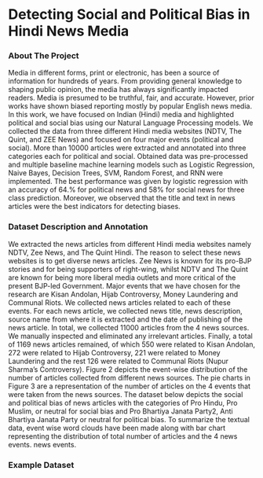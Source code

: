 <h1>Detecting Social and Political Bias in Hindi News Media</h1>

<h3>About The Project</h3>
<p> Media in different forms, print or electronic, has been a source of information for hundreds of years. From providing general knowledge
to shaping public opinion, the media has always significantly impacted
readers. Media is presumed to be truthful, fair, and accurate. However,
prior works have shown biased reporting mostly by popular English news
media. In this work, we have focused on Indian (Hindi) media and highlighted political and social bias using our Natural Language Processing
models. We collected the data from three different Hindi media websites
(NDTV, The Quint, and ZEE News) and focused on four major events
(political and social). More than 10000 articles were extracted and annotated into three categories each for political and social. Obtained data
was pre-processed and multiple baseline machine learning models such as
Logistic Regression, Naive Bayes, Decision Trees, SVM, Random Forest,
and RNN were implemented. The best performance was given by logistic
regression with an accuracy of 64.% for political news and 58% for social news for three class prediction. Moreover, we observed that the title
and text in news articles were the best indicators for detecting biases. </p>

<h3>Dataset Description and Annotation</h3>
We extracted the news articles from different Hindi media websites namely NDTV, Zee News, and The Quint Hindi. The reason to select these news websites is to get diverse news articles. Zee News is known for its pro-BJP stories and for being supporters of right-wing, whilst NDTV and The Quint are known for being more liberal media outlets and more critical of the present BJP-led Government. Major events that we have chosen for the research are Kisan Andolan, Hijab Controversy, Money Laundering and Communal Riots. We collected news articles related to each of these events. For each news article, we collected news title, news description, source name from where it is extracted and the date of publishing of the news article. In total, we collected 11000 articles from the 4 news sources. We manually inspected and eliminated any irrelevant articles. Finally, a total of 1169 news articles remained, of which 550 were related to Kisan Andolan, 272 were related to Hijab Controversy, 221 were related to Money Laundering and the rest 126 were related to Communal Riots (Nupur Sharma’s Controversy). Figure 2 depicts the event-wise distribution of the number of articles collected from different news sources. The pie charts in Figure 3 are a representation of the number of articles on the 4 events that were taken from the news sources. The dataset below depicts the social and political bias of news articles with the categories of Pro Hindu, Pro Muslim, or neutral for social bias and Pro Bhartiya Janata Party2, Anti Bhartiya Janata Party or neutral for political bias. To summarize the textual data, event wise word clouds have been made along with bar chart representing the distribution of total number of articles and the 4 news events. 
news events.
<br>
<h3> Example Dataset</h3>
<div><google-sheets-html-origin style="color: rgb(0, 0, 0);"><table xmlns="http://www.w3.org/1999/xhtml" cellspacing="0" cellpadding="0" dir="ltr" border="1" style="table-layout: fixed; font-size: 10pt; font-family: Arial; width: 0px; border-collapse: collapse; border: none;">
  <thead>
    <tr style="height: 21px;">
      <th>news_title</th>
      <th>Social Bias</th>
    </tr>
  </thead><colgroup><col width="657"><col width="281"></colgroup>
  <tbody>
    <tr style="height: 21px;">
      <td data-sheets-value="{&quot;1&quot;:2,&quot;2&quot;:&quot;जो कुरान पढ़ते हैं...' : हिंदू संगठन के नेता के खिलाफ हेट स्पीच का मामला दर्ज&quot;}" style="border: 1px solid rgb(204, 204, 204); overflow: hidden; padding: 2px 3px; vertical-align: bottom;">जो कुरान पढ़ते हैं...' : हिंदू संगठन के नेता के खिलाफ हेट स्पीच का मामला दर्ज</td>
      <td data-sheets-value="{&quot;1&quot;:2,&quot;2&quot;:&quot;Pro Muslim&quot;}" style="border: 1px solid rgb(204, 204, 204); overflow: hidden; padding: 2px 3px; vertical-align: bottom;">Pro Muslim</td>
    </tr>
    <tr style="height: 21px;">
      <td data-sheets-value="{&quot;1&quot;:2,&quot;2&quot;:&quot;इस सवाल पर कि आरिफ मोहम्‍मद खान ने कहा है कि जो कट्टरवाद पैदा हो रहा उसके पीछे मुख्‍य रूप से मदरसे है जो गलत शिक्षा दे रहे हैं, जंग ने कहा, \&quot;आरिफ साब विद्वान हैं. मैं उनकी बेहद इज्‍जत करता हूं लेकिन उनकी इस बात से इत्‍तेफाक नहीं रखता. देश के स्‍वाधीनता आंदोलन में मदरसों का अहम योगदान रहा है. \&quot;&quot;}" style="border: 1px solid rgb(204, 204, 204); overflow: hidden; padding: 2px 3px; vertical-align: bottom;">इस सवाल पर कि आरिफ मोहम्‍मद खान ने कहा है कि जो कट्टरवाद पैदा हो रहा उसके पीछे मुख्‍य रूप से मदरसे है जो गलत शिक्षा दे रहे हैं, जंग ने कहा, "आरिफ साब विद्वान हैं. मैं उनकी बेहद इज्‍जत करता हूं लेकिन उनकी इस बात से इत्‍तेफाक नहीं रखता. देश के स्‍वाधीनता आंदोलन में मदरसों का अहम योगदान रहा है. "</td>
      <td data-sheets-value="{&quot;1&quot;:2,&quot;2&quot;:&quot;Pro Muslim&quot;}" style="border: 1px solid rgb(204, 204, 204); overflow: hidden; padding: 2px 3px; vertical-align: bottom;">Pro Muslim</td>
    </tr>
    <tr style="height: 21px;">
      <td data-sheets-value="{&quot;1&quot;:2,&quot;2&quot;:&quot;मुस्लिमों को लेकर संगीतकार विशाल ददलानी का ट्वीट- 'आपका दर्द हमारा दर्द', शशि थरूर ने कहा- \&quot;शाबाश...\&quot;&quot;}" style="border: 1px solid rgb(204, 204, 204); overflow: hidden; padding: 2px 3px; vertical-align: bottom;">मुस्लिमों को लेकर संगीतकार विशाल ददलानी का ट्वीट- 'आपका दर्द हमारा दर्द', शशि थरूर ने कहा- "शाबाश..."</td>
      <td data-sheets-value="{&quot;1&quot;:2,&quot;2&quot;:&quot;Pro Muslim&quot;}" style="border: 1px solid rgb(204, 204, 204); overflow: hidden; padding: 2px 3px; vertical-align: bottom;">Pro Muslim</td>
    </tr>
    <tr style="height: 21px;">
      <td data-sheets-value="{&quot;1&quot;:2,&quot;2&quot;:&quot;‘पैगंबर के अपमान’ को लेकर नागपुर के विज्ञान संस्थान की वेबसाइट हैक, हैकर ने अपनी पहचान भी बताई&quot;}" style="border: 1px solid rgb(204, 204, 204); overflow: hidden; padding: 2px 3px; vertical-align: bottom;">‘पैगंबर के अपमान’ को लेकर नागपुर के विज्ञान संस्थान की वेबसाइट हैक, हैकर ने अपनी पहचान भी बताई</td>
      <td data-sheets-value="{&quot;1&quot;:2,&quot;2&quot;:&quot;Pro Muslim&quot;}" style="border: 1px solid rgb(204, 204, 204); overflow: hidden; padding: 2px 3px; vertical-align: bottom;">Pro Muslim</td>
    </tr>
    <tr style="height: 21px;">
      <td data-sheets-value="{&quot;1&quot;:2,&quot;2&quot;:&quot;Deshhit: पैगंबर का अपमान...'सिर कलम' का फरमान&quot;}" style="border: 1px solid rgb(204, 204, 204); overflow: hidden; padding: 2px 3px; vertical-align: bottom;">Deshhit: पैगंबर का अपमान...'सिर कलम' का फरमान</td>
      <td data-sheets-value="{&quot;1&quot;:2,&quot;2&quot;:&quot;Pro Muslim&quot;}" style="border: 1px solid rgb(204, 204, 204); overflow: hidden; padding: 2px 3px; vertical-align: bottom;">Pro Muslim</td>
    </tr>
    <tr style="height: 21px;">
      <td data-sheets-value="{&quot;1&quot;:2,&quot;2&quot;:&quot;कौन हैं विवादों के 'राजा'? किया पैगंबर का अपमान, पहले 6 बार कर चुके हैं ये 'काम'&quot;}" style="border: 1px solid rgb(204, 204, 204); overflow: hidden; padding: 2px 3px; vertical-align: bottom;">कौन हैं विवादों के 'राजा'? किया पैगंबर का अपमान, पहले 6 बार कर चुके हैं ये 'काम'</td>
      <td data-sheets-value="{&quot;1&quot;:2,&quot;2&quot;:&quot;Pro Muslim&quot;}" style="border: 1px solid rgb(204, 204, 204); overflow: hidden; padding: 2px 3px; vertical-align: bottom;">Pro Muslim</td>
    </tr>
    <tr style="height: 21px;">
      <td data-sheets-value="{&quot;1&quot;:2,&quot;2&quot;:&quot;Madhya Pradesh: पिता को आया मैसेज -- आपका बेटा बहादुर था, लेकिन 'गुस्ताख ए रसूल की एक ही सजा'&quot;}" style="border: 1px solid rgb(204, 204, 204); overflow: hidden; padding: 2px 3px; vertical-align: bottom;">Madhya Pradesh: पिता को आया मैसेज -- आपका बेटा बहादुर था, लेकिन 'गुस्ताख ए रसूल की एक ही सजा'</td>
      <td data-sheets-value="{&quot;1&quot;:2,&quot;2&quot;:&quot;Pro Muslim&quot;}" style="border: 1px solid rgb(204, 204, 204); overflow: hidden; padding: 2px 3px; vertical-align: bottom;">Pro Muslim</td>
    </tr>
    <tr style="height: 21px;">
      <td data-sheets-value="{&quot;1&quot;:2,&quot;2&quot;:&quot;कन्हैया लाल और नूपुर शर्मा का समर्थन पड़ा भारी, अब वकील को सिर कलम करने की धमकी&quot;}" style="border: 1px solid rgb(204, 204, 204); overflow: hidden; padding: 2px 3px; vertical-align: bottom;">कन्हैया लाल और नूपुर शर्मा का समर्थन पड़ा भारी, अब वकील को सिर कलम करने की धमकी</td>
      <td data-sheets-value="{&quot;1&quot;:2,&quot;2&quot;:&quot;Pro Muslim&quot;}" style="border: 1px solid rgb(204, 204, 204); overflow: hidden; padding: 2px 3px; vertical-align: bottom;">Pro Muslim</td>
    </tr>
    <tr style="height: 21px;">
      <td data-sheets-value="{&quot;1&quot;:2,&quot;2&quot;:&quot;एक जुलाई को कुछ हिंदू संगठन के कार्यकर्ता राजस्थान के उदयपुर में दर्जी कन्हैया लाल की हत्या को लेकर विरोध प्रदर्शन कर रहे थे, उस दौरान यह बयान दिया गया.&quot;}" style="border: 1px solid rgb(204, 204, 204); overflow: hidden; padding: 2px 3px; vertical-align: bottom;">एक जुलाई को कुछ हिंदू संगठन के कार्यकर्ता राजस्थान के उदयपुर में दर्जी कन्हैया लाल की हत्या को लेकर विरोध प्रदर्शन कर रहे थे, उस दौरान यह बयान दिया गया.</td>
      <td data-sheets-value="{&quot;1&quot;:2,&quot;2&quot;:&quot;Pro Muslim&quot;}" style="border: 1px solid rgb(204, 204, 204); overflow: hidden; padding: 2px 3px; vertical-align: bottom;">Pro Muslim</td>
    </tr>
    <tr style="height: 21px;">
      <td data-sheets-value="{&quot;1&quot;:2,&quot;2&quot;:&quot;नूपुर शर्मा ने पिछले महीने एक टीवी डिबेट के दौरान पैगंबर मोहम्मद पर आपत्तिजनक टिप्पणी की थी. जिसपर ईरान, इराक, कुवैत, कतर, सऊदी अरब, ओमान, यूएई, जॉर्डन, अफगानिस्तान, बहरीन, मालदीव, लीबिया और इंडोनेशिया सहित कम से कम 15 देशों ने आधिकारिक विरोध जताया है.&quot;}" style="border: 1px solid rgb(204, 204, 204); overflow: hidden; padding: 2px 3px; vertical-align: bottom;">नूपुर शर्मा ने पिछले महीने एक टीवी डिबेट के दौरान पैगंबर मोहम्मद पर आपत्तिजनक टिप्पणी की थी. जिसपर ईरान, इराक, कुवैत, कतर, सऊदी अरब, ओमान, यूएई, जॉर्डन, अफगानिस्तान, बहरीन, मालदीव, लीबिया और इंडोनेशिया सहित कम से कम 15 देशों ने आधिकारिक विरोध जताया है.</td>
      <td data-sheets-value="{&quot;1&quot;:2,&quot;2&quot;:&quot;Pro Muslim&quot;}" style="border: 1px solid rgb(204, 204, 204); overflow: hidden; padding: 2px 3px; vertical-align: bottom;">Pro Muslim</td>
    </tr>
    <tr style="height: 21px;">
      <td data-sheets-value="{&quot;1&quot;:2,&quot;2&quot;:&quot;देश के कुछ हिस्सों में भाजपा की निलंबित प्रवक्ता नूपुर शर्मा और पार्टी से निष्कासित नेता नवीन कुमार जिंदल द्वारा पैगंबर मोहम्मद के खिलाफ की गई कथित आपत्तिजनक टिप्पणी के विरोध के बीच इंस्टीट्यूट ऑफ साइंस की वेबसाइट को हैक किए जाने की यह घटना सामने आई है.&quot;}" style="border: 1px solid rgb(204, 204, 204); overflow: hidden; padding: 2px 3px; vertical-align: bottom;">देश के कुछ हिस्सों में भाजपा की निलंबित प्रवक्ता नूपुर शर्मा और पार्टी से निष्कासित नेता नवीन कुमार जिंदल द्वारा पैगंबर मोहम्मद के खिलाफ की गई कथित आपत्तिजनक टिप्पणी के विरोध के बीच इंस्टीट्यूट ऑफ साइंस की वेबसाइट को हैक किए जाने की यह घटना सामने आई है.</td>
      <td data-sheets-value="{&quot;1&quot;:2,&quot;2&quot;:&quot;Pro Muslim&quot;}" style="border: 1px solid rgb(204, 204, 204); overflow: hidden; padding: 2px 3px; vertical-align: bottom;">Pro Muslim</td>
    </tr>
    <tr style="height: 21px;">
      <td data-sheets-value="{&quot;1&quot;:2,&quot;2&quot;:&quot;बीजेपी विधायक टी. राजा सिंह की पैगंबर साहब पर आपत्तिजनक टिप्पणी से तेलंगाना में बवाल बढ़ गया. आज उन्हें इस मामले में गिरफ्तार भी किया गया. राजा सिंह के वकील ने दावा किया है कि कोर्ट ने उन्हें फौरन रिहा करने का आदेश दिया है. पैगंबर साहब के अपमान का आरोप लगने के बाद BJP ने राजा सिंह को निलंबित कर दिया है और साथ ही उन्हें शो कॉज नोटिस भी जारी किया गया है.&quot;}" style="border: 1px solid rgb(204, 204, 204); overflow: hidden; padding: 2px 3px; vertical-align: bottom;">बीजेपी विधायक टी. राजा सिंह की पैगंबर साहब पर आपत्तिजनक टिप्पणी से तेलंगाना में बवाल बढ़ गया. आज उन्हें इस मामले में गिरफ्तार भी किया गया. राजा सिंह के वकील ने दावा किया है कि कोर्ट ने उन्हें फौरन रिहा करने का आदेश दिया है. पैगंबर साहब के अपमान का आरोप लगने के बाद BJP ने राजा सिंह को निलंबित कर दिया है और साथ ही उन्हें शो कॉज नोटिस भी जारी किया गया है.</td>
      <td data-sheets-value="{&quot;1&quot;:2,&quot;2&quot;:&quot;Pro Muslim&quot;}" style="border: 1px solid rgb(204, 204, 204); overflow: hidden; padding: 2px 3px; vertical-align: bottom;">Pro Muslim</td>
    </tr>
    <tr style="height: 21px;">
      <td data-sheets-value="{&quot;1&quot;:2,&quot;2&quot;:&quot;BJP से निलंबित किए गए विधायक टी राजा आखिर कौन हैं? जो अपनी विवादित टिप्पणी के चलते एक बार फिर सुर्खियों में हैं. ऐसा नहीं है कि उन्होंने पहली बार कोई आपत्तिजनक बयानबाजी की हो, इससे पहले भी कई बार वो ऐसा कर चुके हैं. इस बार उन्हें पार्टी से निलंबित कर दिया गया.&quot;}" style="border: 1px solid rgb(204, 204, 204); overflow: hidden; padding: 2px 3px; vertical-align: bottom;">BJP से निलंबित किए गए विधायक टी राजा आखिर कौन हैं? जो अपनी विवादित टिप्पणी के चलते एक बार फिर सुर्खियों में हैं. ऐसा नहीं है कि उन्होंने पहली बार कोई आपत्तिजनक बयानबाजी की हो, इससे पहले भी कई बार वो ऐसा कर चुके हैं. इस बार उन्हें पार्टी से निलंबित कर दिया गया.</td>
      <td data-sheets-value="{&quot;1&quot;:2,&quot;2&quot;:&quot;Pro Muslim&quot;}" style="border: 1px solid rgb(204, 204, 204); overflow: hidden; padding: 2px 3px; vertical-align: bottom;">Pro Muslim</td>
    </tr>
    <tr style="height: 21px;">
      <td data-sheets-value="{&quot;1&quot;:2,&quot;2&quot;:&quot;मध्य प्रदेश के रायसेन जिले में इंजीनियरिंग स्टूडेंट की हुई हत्या के मामले में पिता को Whatsapp पर जो संदेश मिला वो हैरान करने वाला था. मैसेज में मौत को लेकर 'सर तन से जुदा' का जिक्र किया गया था.&quot;}" style="border: 1px solid rgb(204, 204, 204); overflow: hidden; padding: 2px 3px; vertical-align: bottom;">मध्य प्रदेश के रायसेन जिले में इंजीनियरिंग स्टूडेंट की हुई हत्या के मामले में पिता को Whatsapp पर जो संदेश मिला वो हैरान करने वाला था. मैसेज में मौत को लेकर 'सर तन से जुदा' का जिक्र किया गया था.</td>
      <td data-sheets-value="{&quot;1&quot;:2,&quot;2&quot;:&quot;Pro Muslim&quot;}" style="border: 1px solid rgb(204, 204, 204); overflow: hidden; padding: 2px 3px; vertical-align: bottom;">Pro Muslim</td>
    </tr>
    <tr style="height: 21px;">
      <td data-sheets-value="{&quot;1&quot;:2,&quot;2&quot;:&quot;गाजियाबाद के वकील के घर पर 'सिर तन से जुदा' के पोस्टर चस्पा होने का मामला सामने आया है. बताया जा रहा है कि थाना ट्रॉनिका सिटी इलाके में आवास विकास कॉलोनी में रहने वाले वकील को असामाजिक तत्वों सिर तन से अलग करने की धमकी दी है.&quot;}" style="border: 1px solid rgb(204, 204, 204); overflow: hidden; padding: 2px 3px; vertical-align: bottom;">गाजियाबाद के वकील के घर पर 'सिर तन से जुदा' के पोस्टर चस्पा होने का मामला सामने आया है. बताया जा रहा है कि थाना ट्रॉनिका सिटी इलाके में आवास विकास कॉलोनी में रहने वाले वकील को असामाजिक तत्वों सिर तन से अलग करने की धमकी दी है.</td>
      <td data-sheets-value="{&quot;1&quot;:2,&quot;2&quot;:&quot;Pro Muslim&quot;}" style="border: 1px solid rgb(204, 204, 204); overflow: hidden; padding: 2px 3px; vertical-align: bottom;">Pro Muslim</td>
    </tr>
    <tr style="height: 21px;">
      <td data-sheets-value="{&quot;1&quot;:2,&quot;2&quot;:&quot;अमरावती (Amravati) में मेडिकल स्टोर के मालिक उमेश कोल्हे की हत्या (Umesh Kolhe murder) सिर्फ इसलिए कर दी गई थी, क्योंकि उन्होंने नुपुर शर्मा(Nupur Sharma) के समर्थन में सोशल मीडिया पर पोस्ट लिखा था. जांच एजेंसी एनआईए इस मामले में अभी तक आठ के करीब आरोपियों को गिरफ्तार कर चुकी है.&quot;}" style="border: 1px solid rgb(204, 204, 204); overflow: hidden; padding: 2px 3px; vertical-align: bottom;">अमरावती (Amravati) में मेडिकल स्टोर के मालिक उमेश कोल्हे की हत्या (Umesh Kolhe murder) सिर्फ इसलिए कर दी गई थी, क्योंकि उन्होंने नुपुर शर्मा(Nupur Sharma) के समर्थन में सोशल मीडिया पर पोस्ट लिखा था. जांच एजेंसी एनआईए इस मामले में अभी तक आठ के करीब आरोपियों को गिरफ्तार कर चुकी है.</td>
      <td data-sheets-value="{&quot;1&quot;:2,&quot;2&quot;:&quot;Pro Hindu&quot;}" style="border: 1px solid rgb(204, 204, 204); overflow: hidden; padding: 2px 3px; vertical-align: bottom;">Pro Hindu</td>
    </tr>
    <tr style="height: 21px;">
      <td data-sheets-value="{&quot;1&quot;:2,&quot;2&quot;:&quot;नूपुर शर्मा के समर्थन में पोस्ट करने पर अहमदनगर में युवक पर जानलेवा हमला&quot;}" style="border: 1px solid rgb(204, 204, 204); overflow: hidden; padding: 2px 3px; vertical-align: bottom;">नूपुर शर्मा के समर्थन में पोस्ट करने पर अहमदनगर में युवक पर जानलेवा हमला</td>
      <td data-sheets-value="{&quot;1&quot;:2,&quot;2&quot;:&quot;Pro Hindu&quot;}" style="border: 1px solid rgb(204, 204, 204); overflow: hidden; padding: 2px 3px; vertical-align: bottom;">Pro Hindu</td>
    </tr>
    <tr style="height: 21px;">
      <td data-sheets-value="{&quot;1&quot;:2,&quot;2&quot;:&quot;नूपुर शर्मा की हत्या की साज़िश के पीछे पाकिस्तानी संगठन, सीमापार से भेजा आतंकी गिरफ्तार&quot;}" style="border: 1px solid rgb(204, 204, 204); overflow: hidden; padding: 2px 3px; vertical-align: bottom;">नूपुर शर्मा की हत्या की साज़िश के पीछे पाकिस्तानी संगठन, सीमापार से भेजा आतंकी गिरफ्तार</td>
      <td data-sheets-value="{&quot;1&quot;:2,&quot;2&quot;:&quot;Pro Hindu&quot;}" style="border: 1px solid rgb(204, 204, 204); overflow: hidden; padding: 2px 3px; vertical-align: bottom;">Pro Hindu</td>
    </tr>
    <tr style="height: 21px;">
      <td data-sheets-value="{&quot;1&quot;:2,&quot;2&quot;:&quot;MP: नूपुर शर्मा का समर्थन करने पर बजरंग दल के कार्यकर्ता पर हमला, दो गिरफ्तार&quot;}" style="border: 1px solid rgb(204, 204, 204); overflow: hidden; padding: 2px 3px; vertical-align: bottom;">MP: नूपुर शर्मा का समर्थन करने पर बजरंग दल के कार्यकर्ता पर हमला, दो गिरफ्तार</td>
      <td data-sheets-value="{&quot;1&quot;:2,&quot;2&quot;:&quot;Pro Hindu&quot;}" style="border: 1px solid rgb(204, 204, 204); overflow: hidden; padding: 2px 3px; vertical-align: bottom;">Pro Hindu</td>
    </tr>
    <tr style="height: 21px;">
      <td data-sheets-value="{&quot;1&quot;:2,&quot;2&quot;:&quot;नूपुर शर्मा की हत्या के इरादे से भारतीय सीमा में घुसा पाकिस्तानी युवक गिरफ्तार&quot;}" style="border: 1px solid rgb(204, 204, 204); overflow: hidden; padding: 2px 3px; vertical-align: bottom;">नूपुर शर्मा की हत्या के इरादे से भारतीय सीमा में घुसा पाकिस्तानी युवक गिरफ्तार</td>
      <td data-sheets-value="{&quot;1&quot;:2,&quot;2&quot;:&quot;Pro Hindu&quot;}" style="border: 1px solid rgb(204, 204, 204); overflow: hidden; padding: 2px 3px; vertical-align: bottom;">Pro Hindu</td>
    </tr>
    <tr style="height: 21px;">
      <td data-sheets-value="{&quot;1&quot;:2,&quot;2&quot;:&quot;\&quot;उनकी जिंदगी, आजादी की रक्षा करने की जरूरत है\&quot;: नूपुर शर्मा को राहत देते हुए सुप्रीम कोर्ट&quot;}" style="border: 1px solid rgb(204, 204, 204); overflow: hidden; padding: 2px 3px; vertical-align: bottom;">"उनकी जिंदगी, आजादी की रक्षा करने की जरूरत है": नूपुर शर्मा को राहत देते हुए सुप्रीम कोर्ट</td>
      <td data-sheets-value="{&quot;1&quot;:2,&quot;2&quot;:&quot;Pro Hindu&quot;}" style="border: 1px solid rgb(204, 204, 204); overflow: hidden; padding: 2px 3px; vertical-align: bottom;">Pro Hindu</td>
    </tr>
    <tr style="height: 21px;">
      <td data-sheets-value="{&quot;1&quot;:2,&quot;2&quot;:&quot;इंस्टाग्राम पर नुपुर शर्मा की तस्वीर डालने पर कारोबारी को मिली जान से मारने की धमकी, तीन गिरफ्तार&quot;}" style="border: 1px solid rgb(204, 204, 204); overflow: hidden; padding: 2px 3px; vertical-align: bottom;">इंस्टाग्राम पर नुपुर शर्मा की तस्वीर डालने पर कारोबारी को मिली जान से मारने की धमकी, तीन गिरफ्तार</td>
      <td data-sheets-value="{&quot;1&quot;:2,&quot;2&quot;:&quot;Pro Hindu&quot;}" style="border: 1px solid rgb(204, 204, 204); overflow: hidden; padding: 2px 3px; vertical-align: bottom;">Pro Hindu</td>
    </tr>
  </tbody>
</table></google-sheets-html-origin></div><div><br></div>

 <h3> Experimental Design </h3>
<p> We wrote the executable code for this project in Google Colaboratory Notebook which implemented Python 3.7 version. The flow of Python code includes
Hindi text pre-processing, exploratory data analysis of the collected dataset
and model construction and evaluation. </p>

<h3>Codes</h3>
<li><a href="https://github.com/TanyaChhikara/Detecting_Social_and_Politicla_Bias_in_Hindi_Media/tree/main/EDA" >Data Pre-processing and EDA</a><br></li>
<li><a href="https://github.com/TanyaChhikara/Detecting_Social_and_Politicla_Bias_in_Hindi_Media/tree/main/Web%20Scraping">Web Scraping</a><br></li>

 <h3> Pre-processing of Hindi Text </h3>
 
<img src="https://github.com/TanyaChhikara/Detecting_Social_and_Politicla_Bias_in_Hindi_Media/blob/main/Output%20Images/EDA_2.png" alt="Smiley face" height=auto>
<img src="https://github.com/TanyaChhikara/Detecting_Social_and_Politicla_Bias_in_Hindi_Media/blob/main/Output%20Images/EDA_3.png" alt="Smiley face" height=auto>

<h3> Model Construction </h3>
<p> N-gram Model Hyper-Parameter Tuning: It is observed that analysing the pattern of words frequently occurring in case of biased and unbiased data can yield better results. Therefore, for each label, the most common words (or clusters of words) have been extracted using n-grams (2-grams). Set intersection is performed for pro and anti labels to eliminate the words occurring in both sets. This resulted in an exclusive list of 2 grams for each label that displayed visible biases. Figures show the list of top10 words in the pro-BJP category and the list of top 10 words in the anti-BJP category. This approach was implemented in the construction of an n-gram model with hyper-parameter tuning using GridSearchCV. 5 different types of n-grams: unigram, unigram_bigram, bigram, bigram_trigram, trigram has been generated for the dataset. Random Forest classifier has been used with varying max_depth and min_sample_splits. The unigram_bigram vector has displayed the best accuracy and f1 score as shown in Table 3. This approach was used to analyze any existing patterns or relations that reflect any indication of a particular label. For the purpose of previously mentioned algorithms, earlier mentioned vectorisation techniques were only used.</p>

<h3> Results </h3>
Model training has been performed for social and political bias on 3 different areas: title, detail and concatenating both title and detail. Table 4 and 5 show
that, when compared to conventional methods, neural network-based solutions significantly outperform them. Compared to evaluating the entire article, considering just the title predicts bias with a hardly noticeable difference in accuracy. Additionally, we can see that simply concatenating the headline with the detail significantly improves accuracy in bias prediction.
<br>
<br>
<img src="https://github.com/TanyaChhikara/Detecting_Social_and_Politicla_Bias_in_Hindi_Media/blob/main/Output%20Images/Results_1.png" alt="Smiley face" height=auto>
<img src="https://github.com/TanyaChhikara/Detecting_Social_and_Politicla_Bias_in_Hindi_Media/blob/main/Output%20Images/Results_2.png" alt="Smiley face" height=auto>
<p>The best time complexity is 64.24% for political news and 57.99% for social news by logistic regression models. The above figures depict the train_test time complexities of different models on both political and social news data. For social bias, while considering only the title of the news as our dataset, the best accuracy among all the models is 52% (Random Forest) with an F1 score of 0.46 and considering only the news_description we get the best accuracy to be 52% with F1 score of 0.47 (Logistic Regression). However, the highest accuracy is achieved when both the title and description of news are taken together. The accuracy for the same is 57.99% with an F1 score of 0.55 (Lo- gistic Regression). Therefore, one can say that Logistic Regression is a better predictor in predicting social bias when it comes to either considering both news_title and news_description or just the news_description, and Random Forest performs best when we consider just the news_title.

For political bias, while considering only the title of the news as our dataset, the best accuracy among all the models is 54.92% (Logistic Regression) with an F1 score of 0.51 and considering only the news_description we get the best accuracy to be 63.73% with F1 score of 0.59 (Support Vector Machines). However, the highest accuracy is achieved when both the title and descrip- tion of news are taken together. The accuracy for the same is 64.24% with an F1 score of 0.59 (Logistic Regression). Therefore, one can say that Logis- tic Regression is a better predictor in predicting political bias when it comes to both news_title and news_description taken together and when consid- ering just the title,whereas, SVM performs best when we consider just the news_description.
</p>

<h3> Conclusion </h3>
<p> In this paper, we have first extracted news articles for various events from different news channel websites: NDTV News, The Quint and Zee News to propose a dataset for further model training. Major events that our re- search includes are Kisan Andolan, Hijab Controversy, Money Laundering, and Nupur Sharma Controversy. After performing NLP on the Hindi Text using pre-trained NLP models like iNLTK and StanfordNLP, we also imple- mented N-grams and Hyper Parameter tuning where the unigram_bigram vector has displayed the best accuracy and f1 score. Further, we observed the highest performance was achieved by logistic regression which is outperform- ing our RNN model by a difference of 10%. As a part of future work, the model training needs to be focused on analyzing news articles based on news sources as well as political and social inclinations. This can be computed using Named Entity Resolution comprising different journalists, activists, political leaders, and parties. </p>
